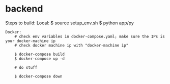 # backend


Steps to build:
    Local:
        $ source setup_env.sh
        $ python app/py
    
    Docker:
        # check env variables in docker-compose.yaml; make sure the IPs is your docker-machine ip
        # check docker machine ip with "docker-machine ip"

        $ docker-compose build
        $ docker-compose up -d
        
        # do stuff

        $ docker-compose down
        